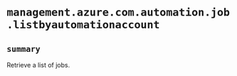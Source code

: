 # `management.azure.com.automation.job.listbyautomationaccount`

## `summary`
Retrieve a list of jobs.



